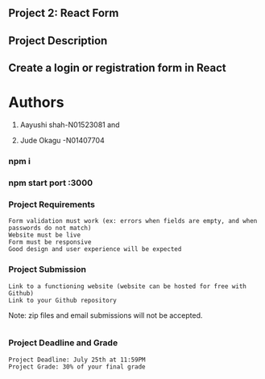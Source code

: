 ## Project 2: React Form

## Project Description

## Create a login or registration form in React

# Authors

1. Aayushi shah-N01523081 and

2. Jude Okagu -N01407704

### npm i

### npm start port :3000

### Project Requirements

```
Form validation must work (ex: errors when fields are empty, and when passwords do not match)
Website must be live
Form must be responsive
Good design and user experience will be expected
```

### Project Submission

```
Link to a functioning website (website can be hosted for free with Github)
Link to your Github repository

```

Note: zip files and email submissions will not be accepted.

```

```

### Project Deadline and Grade

```
Project Deadline: July 25th at 11:59PM
Project Grade: 30% of your final grade
```
